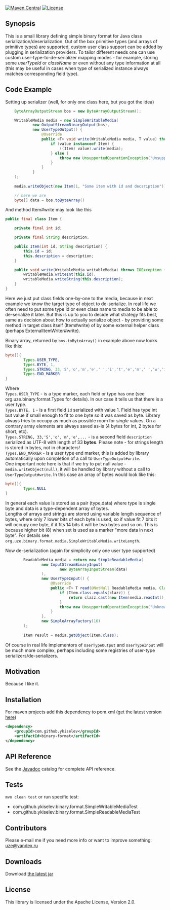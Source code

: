 [![Maven Central](https://img.shields.io/badge/binary--format-1.34-brightgreen.svg)](https://search.maven.org/#artifactdetails%7Ccom.github.ykiselev%7Cbinary-format%7C1.34%7Cjar)
[![License](https://img.shields.io/badge/license-Apache%20License%202.0-blue.svg)](https://www.apache.org/licenses/LICENSE-2.0)

## Synopsis

This is a small library defining simple binary format for Java class serialization/deserialization. Out of the box primitive types (and arrays of primitive types) are supported, custom user class support can be added by plugging in serialization providers. To tailor different needs one can use custom user-type-to-de-serializer mapping modes - for example, storing some _userTypeId_ or _className_ or even without any type information at all (this may be useful in cases when type of serialized instance always matches corresponding field type). 

## Code Example

Setting up serializer (well, for only one class here, but you got the idea)
```java
    ByteArrayOutputStream bos = new ByteArrayOutputStream();

    WritableMedia media = new SimpleWritableMedia(
            new OutputStreamBinaryOutput(bos),
            new UserTypeOutput() {
                @Override
                public <T> void write(WritableMedia media, T value) throws IOException {
                    if (value instanceof Item) {
                        ((Item) value).write(media);
                    } else {
                        throw new UnsupportedOperationException("Unsupported value: " + value);
                    }
                }
            }
    );
    
    media.writeObject(new Item(1, "Some item with id and decsription"));

    // here we are
    byte[] data = bos.toByteArray()

```
And method Item#write may look like this
```java
public final class Item {

    private final int id;

    private final String description;

    public Item(int id, String description) {
        this.id = id;
        this.description = description;
    }

    public void write(WritableMedia writableMedia) throws IOException {
        writableMedia.writeInt(this.id);
        writableMedia.writeString(this.description);
    }
}
```
Here we just put class fields one-by-one to the media, because in next example we know the target type of object to de-serialize. In real life we often need to put some type id or even class name to media to be able to de-serialize it later. But this is up to you to decide what strategy fits best, same as decision about how to actually serialize object - by providing some method in target class itself (Item#write) of by some external helper class (perhaps ExternalItemWriter#write). 

Binary array, returned by `bos.toByteArray()` in example above now looks like this:
```java
byte[]{
        Types.USER_TYPE,
        Types.BYTE, 1,
        Types.STRING, 33,'S','o','m','e',' ','i','t','e','m',' ','w','i','t','h',' ','i','d',' ','a','n','d',' ','d','e','c','s','r','i','p','t','i','o','n',
        Types.END_MARKER
}
```
Where  
`Types.USER_TYPE` - is a type marker, each field or type has one (see org.uze.binary.format.Types for details). In our case it tells us that there is a user type.  
`Types.BYTE, 1` - is a first field `id` serialized with value 1. Field has type int but value if small enough to fit to one byte so it was saved as byte. Library always tries to occupy as much as possible room for _single_ values. On a contrary array elements are always saved as-is (4 bytes for int, 2 bytes for short, etc).  
`Types.STRING, 33,'S','o','m','e',...` - is a second field `description` serialized as UTF-8 with length of 33 **bytes**. Please note - for strings length is stored in bytes, not in characters!  
`Types.END_MARKER` - is a user type end marker, this is added by library automatically upon completion of a call to `UserTypeOutput#write`.  
One important note here is that if we try to put null value - `media.writeObject(null)`, it will be handled by library without a call to `UserTypeOutput#write`. In this case an array of bytes would look like this:
```java
byte[]{
        Types.NULL
}
```
In general each value is stored as a pair (type,data) where type is single byte and data is a type-dependent array of bytes.  
Lengths of arrays and strings are stored using variable length sequence of bytes, where only 7 lower bits of each byte is used, so if value fit 7 bits it will occupy one byte, if it fits 14 bits it will be two bytes and so on. This is because higher bit (8) when set is used as a marker "more data in next byte". For details see `org.uze.binary.format.media.SimpleWritableMedia.writeLength`.

Now de-serialization (again for simplicity only one user type supported)
```java
        ReadableMedia media = return new SimpleReadableMedia(
                new InputStreamBinaryInput(
                        new ByteArrayInputStream(data)
                ),
                new UserTypeInput() {
                    @Override
                    public <T> T read(@NotNull ReadableMedia media, Class<T> clazz) throws IOException {
                        if (Item.class.equals(clazz)) {
                            return clazz.cast(new Item(media.readInt(), media.readString()));
                        }
                        throw new UnsupportedOperationException("Unknown class:" + clazz);
                    }
                },
                new SimpleArrayFactory(16)
        );
        
        Item result = media.getObject(Item.class);
```

Of course in real life implementors of `UserTypeOutput` and `UserTypeInput` will be much more complex, perhaps including some registries of user-type serializers/de-serializers.

## Motivation

Because I like it.

## Installation

For maven projects add this dependency to pom.xml (get the latest version [here][releases])
```xml
<dependency>
    <groupId>com.github.ykiselev</groupId>
    <artifactId>binary-format</artifactId>
</dependency>
```

## API Reference

See the [Javadoc][javadoc] catalog for complete API reference.

## Tests

`mvn clean test` 
or run specific test: 
* com.github.ykiselev.binary.format.SimpleWritableMediaTest
* com.github.ykiselev.binary.format.SimpleReadableMediaTest


## Contributors

Please e-mail me if you need more info or want to improve something: uze@yandex.ru

## Downloads

Download [the latest jar][dl]

## License

This library is licensed under the Apache License, Version 2.0.

[dl]: https://search.maven.org/remote_content?g=com.github.ykiselev&a=binary-format&v=LATEST
[javadoc]: https://ykiselev.github.io/binary-format/1.x/
[releases]: https://github.com/YKiselev/binary-format/releases